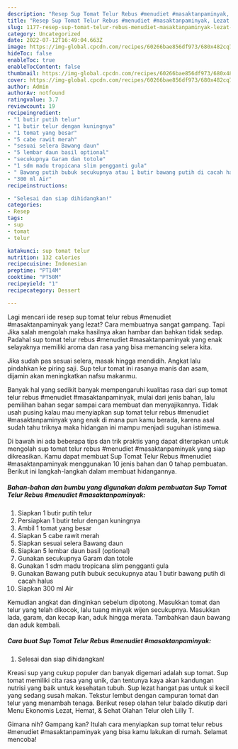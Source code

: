 ```yaml
---
description: "Resep Sup Tomat Telur Rebus #menudiet #masaktanpaminyak, Lezat Sekali"
title: "Resep Sup Tomat Telur Rebus #menudiet #masaktanpaminyak, Lezat Sekali"
slug: 1177-resep-sup-tomat-telur-rebus-menudiet-masaktanpaminyak-lezat-sekali
category: Uncategorized
date: 2022-07-12T16:49:04.663Z
image: https://img-global.cpcdn.com/recipes/60266bae856df973/680x482cq70/sup-tomat-telur-rebus-menudiet-masaktanpaminyak-foto-resep-utama.jpg
hideToc: false
enableToc: true
enableTocContent: false
thumbnail: https://img-global.cpcdn.com/recipes/60266bae856df973/680x482cq70/sup-tomat-telur-rebus-menudiet-masaktanpaminyak-foto-resep-utama.jpg
cover: https://img-global.cpcdn.com/recipes/60266bae856df973/680x482cq70/sup-tomat-telur-rebus-menudiet-masaktanpaminyak-foto-resep-utama.jpg
author: Admin
authorAv: notfound
ratingvalue: 3.7
reviewcount: 19
recipeingredient:
- "1 butir putih telur"
- "1 butir telur dengan kuningnya"
- "1 tomat yang besar"
- "5 cabe rawit merah"
- "sesuai selera Bawang daun"
- "5 lembar daun basil optional"
- "secukupnya Garam dan totole"
- "1 sdm madu tropicana slim pengganti gula"
- " Bawang putih bubuk secukupnya atau 1 butir bawang putih di cacah halus"
- "300 ml Air"
recipeinstructions:

- "Selesai dan siap dihidangkan!"
categories:
- Resep
tags:
- sup
- tomat
- telur

katakunci: sup tomat telur 
nutrition: 132 calories
recipecuisine: Indonesian
preptime: "PT14M"
cooktime: "PT50M"
recipeyield: "1"
recipecategory: Dessert

---
```



Lagi mencari ide resep sup tomat telur rebus #menudiet #masaktanpaminyak yang lezat? Cara membuatnya sangat gampang. Tapi Jika salah mengolah maka hasilnya akan hambar dan bahkan tidak sedap. Padahal sup tomat telur rebus #menudiet #masaktanpaminyak yang enak selayaknya memiliki aroma dan rasa yang bisa memancing selera kita.


Jika sudah pas sesuai selera, masak hingga mendidih. Angkat lalu pindahkan ke piring saji. Sup telur tomat ini rasanya manis dan asam, dijamin akan meningkatkan nafsu makanmu.

Banyak hal yang sedikit banyak mempengaruhi kualitas rasa dari sup tomat telur rebus #menudiet #masaktanpaminyak, mulai dari jenis bahan, lalu pemilihan bahan segar sampai cara membuat dan menyajikannya. Tidak usah pusing kalau mau menyiapkan sup tomat telur rebus #menudiet #masaktanpaminyak yang enak di mana pun kamu berada, karena asal sudah tahu triknya maka hidangan ini mampu menjadi suguhan istimewa.


Di bawah ini ada beberapa tips dan trik praktis yang dapat diterapkan untuk mengolah sup tomat telur rebus #menudiet #masaktanpaminyak yang siap dikreasikan. Kamu dapat membuat Sup Tomat Telur Rebus #menudiet #masaktanpaminyak menggunakan 10 jenis bahan dan 0 tahap pembuatan. Berikut ini langkah-langkah dalam membuat hidangannya.

<!--inarticleads1-->

##### Bahan-bahan dan bumbu yang digunakan dalam pembuatan Sup Tomat Telur Rebus #menudiet #masaktanpaminyak:

1. Siapkan 1 butir putih telur
1. Persiapkan 1 butir telur dengan kuningnya
1. Ambil 1 tomat yang besar
1. Siapkan 5 cabe rawit merah
1. Siapkan sesuai selera Bawang daun
1. Siapkan 5 lembar daun basil (optional)
1. Gunakan secukupnya Garam dan totole
1. Gunakan 1 sdm madu tropicana slim pengganti gula
1. Gunakan  Bawang putih bubuk secukupnya atau 1 butir bawang putih di cacah halus
1. Siapkan 300 ml Air


Kemudian angkat dan dinginkan sebelum dipotong. Masukkan tomat dan telur yang telah dikocok, lalu tuang minyak wijen secukupnya. Masukkan lada, garam, dan kecap ikan, aduk hingga merata. Tambahkan daun bawang dan aduk kembali. 

<!--inarticleads2-->

##### Cara buat Sup Tomat Telur Rebus #menudiet #masaktanpaminyak:


1. Selesai dan siap dihidangkan!

Kreasi sup yang cukup populer dan banyak digemari adalah sup tomat. Sup tomat memiliki cita rasa yang unik, dan tentunya kaya akan kandungan nutrisi yang baik untuk kesehatan tubuh. Sup lezat hangat pas untuk si kecil yang sedang susah makan. Tekstur lembut dengan campuran tomat dan telur yang menambah tenaga. Berikut resep olahan telur balado dikutip dari Menu Ekonomis Lezat, Hemat, &amp; Sehat Olahan Telur oleh Lilly T. 

Gimana nih? Gampang kan? Itulah cara menyiapkan sup tomat telur rebus #menudiet #masaktanpaminyak yang bisa kamu lakukan di rumah. Selamat mencoba!
